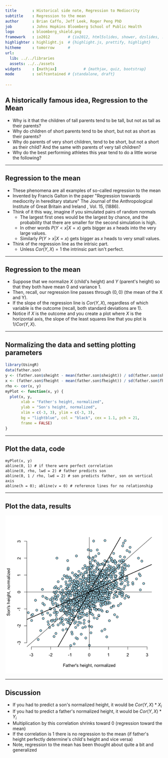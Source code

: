 ```yaml
---
title       : Historical side note, Regression to Mediocrity
subtitle    : Regression to the mean
author      : Brian Caffo, Jeff Leek, Roger Peng PhD
job         : Johns Hopkins Bloomberg School of Public Health
logo        : bloomberg_shield.png
framework   : io2012        # {io2012, html5slides, shower, dzslides, ...}
highlighter : highlight.js  # {highlight.js, prettify, highlight}
hitheme     : tomorrow      # 
url:
  lib: ../../libraries
  assets: ../../assets
widgets     : [mathjax]            # {mathjax, quiz, bootstrap}
mode        : selfcontained # {standalone, draft}

---
```





## A historically famous idea, Regression to the Mean
* Why is it that the children of tall parents tend to be tall, but not as tall as their parents? 
* Why do children of short parents tend to be short, but not as short as their parents?
* Why do parents of very short children, tend to be short, but not a short as their child? And the same with parents of very tall children?
* Why do the best performing athletes this year tend to do a little worse the following?

---
## Regression to the mean
* These phenomena are all examples of so-called regression to the mean
* Invented by Francis Galton in the paper "Regression towvards mediocrity in hereditary stature" The Journal of the Anthropological Institute of Great Britain and Ireland , Vol. 15, (1886).
* Think of it this way, imagine if you simulated pairs of random normals
  * The largest first ones would be the largest by chance, and the probability that there are smaller for the second simulation is high.
  * In other words  $P(Y < x | X = x)$ gets bigger as $x$ heads into the very large values.
  * Similarly $P(Y > x | X = x)$ gets bigger as $x$ heads to very small values.
* Think of the regression line as the intrisic part.
  * Unless $Cor(Y, X) = 1$ the intrinsic part isn't perfect.

---
## Regression to the mean
* Suppose that we normalize $X$ (child's height) and $Y$ (parent's height) so that they both have mean 0 and variance 1. 
* Then, recall, our regression line passes through $(0, 0)$ (the mean of the X and Y).
* If the slope of the regression line is $Cor(Y,X)$, regardless of which variable is the outcome (recall, both standard deviations are 1).
* Notice if $X$ is the outcome and you create a plot where $X$ is the horizontal axis, the slope of the least squares line that you plot is $1/Cor(Y, X)$. 

---
## Normalizing the data and setting plotting parameters

```r
library(UsingR)
data(father.son)
y <- (father.son$sheight - mean(father.son$sheight)) / sd(father.son$sheight)
x <- (father.son$fheight - mean(father.son$fheight)) / sd(father.son$fheight)
rho <- cor(x, y)
myPlot <- function(x, y) {
  plot(x, y, 
       xlab = "Father's height, normalized",
       ylab = "Son's height, normalized",
       xlim = c(-3, 3), ylim = c(-3, 3),
       bg = "lightblue", col = "black", cex = 1.1, pch = 21, 
       frame = FALSE)
}
```


---
## Plot the data, code
```
myPlot(x, y)
abline(0, 1) # if there were perfect correlation
abline(0, rho, lwd = 2) # father predicts son
abline(0, 1 / rho, lwd = 2) # son predicts father, son on vertical axis
abline(h = 0); abline(v = 0) # reference lines for no relationship
```

---
## Plot the data, results
<div class="rimage center"><img src="fig_01_04/unnamed-chunk-2.png" title="plot of chunk unnamed-chunk-2" alt="plot of chunk unnamed-chunk-2" class="plot" /></div>


---
## Discussion
* If you had to predict a son's normalized height, it would be
  $Cor(Y, X) * X_i$ 
* If you had to predict a father's normalized height, it would be
  $Cor(Y, X) * Y_i$
* Multiplication by this correlation shrinks toward 0 (regression toward the mean)
* If the correlation is 1 there is no regression to the mean (if father's height perfectly determine's child's height and vice versa)
* Note, regression to the mean has been thought about quite a bit and generalized 
